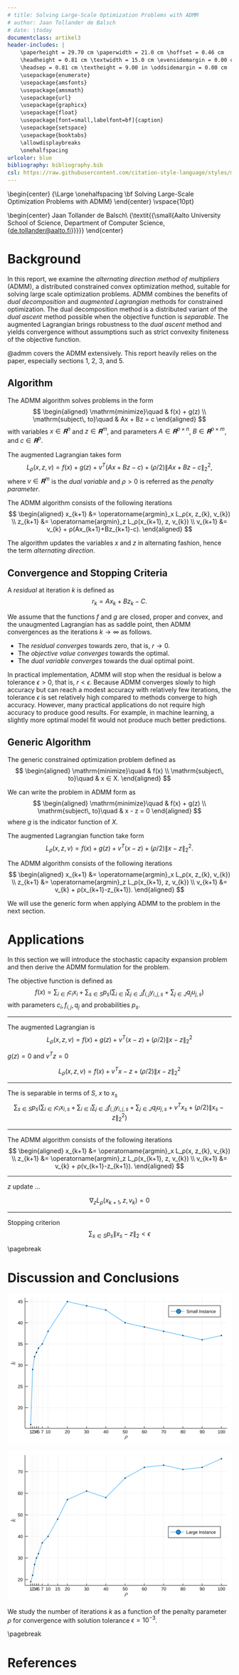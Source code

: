 ```yaml
---
# title: Solving Large-Scale Optimization Problems with ADMM
# author: Jaan Tollander de Balsch
# date: \today
documentclass: artikel3
header-includes: |
    \paperheight = 29.70 cm \paperwidth = 21.0 cm \hoffset = 0.46 cm
    \headheight = 0.81 cm \textwidth = 15.0 cm \evensidemargin = 0.00 cm
    \headsep = 0.81 cm \textheight = 9.00 in \oddsidemargin = 0.00 cm
    \usepackage{enumerate}
    \usepackage{amsfonts}
    \usepackage{amsmath}
    \usepackage{url}
    \usepackage{graphicx}
    \usepackage{float}
    \usepackage[font=small,labelfont=bf]{caption}
    \usepackage{setspace}
    \usepackage{booktabs}
    \allowdisplaybreaks
    \onehalfspacing
urlcolor: blue
bibliography: bibliography.bib
csl: https://raw.githubusercontent.com/citation-style-language/styles/master/harvard-anglia-ruskin-university.csl
---
```


\begin{center}
{\Large \onehalfspacing \bf Solving Large-Scale Optimization Problems with ADMM}
\end{center}
\vspace{10pt}

\begin{center}
Jaan Tollander de Balsch\\
{\textit{{\small{Aalto University School of Science, Department of Computer Science, 
 \{de.tollander@aalto.fi\}}}}}
\end{center}

# Background
In this report, we examine the *alternating direction method of multipliers* (ADMM), a distributed constrained convex optimization method, suitable for solving large scale optimization problems. ADMM combines the benefits of *dual decomposition* and *augmented Lagrangian* methods for constrained optimization. The dual decomposition method is a distributed variant of the *dual ascent* method possible when the objective function is *separable*. The augmented Lagrangian brings robustness to the *dual ascent* method and yields convergence without assumptions such as strict convexity finiteness of the objective function.

@admm covers the ADMM extensively. This report heavily relies on the paper, especially sections 1, 2, 3, and 5.

## Algorithm
The ADMM algorithm solves problems in the form
$$
\begin{aligned}
\mathrm{minimize}\quad & f(x) + g(z) \\
\mathrm{subject\, to}\quad & Ax + Bz = c
\end{aligned}
$$
with variables $x∈𝐑^n$ and $z∈𝐑^m$, and parameters $A∈𝐑^{p×n}$, $B∈𝐑^{p×m}$, and $c∈𝐑^p.$

The augmented Lagrangian takes form
$$
L_ρ(x,z,v) = f(x) + g(z) + v^T (Ax+Bz-c) + (ρ/2) \|Ax+Bz-c\|_2^2,
$$
where $v∈𝐑^m$ is the *dual variable* and $ρ>0$ is referred as the *penalty parameter*.

The ADMM algorithm consists of the following iterations
$$
\begin{aligned}
x_{k+1} &= \operatorname{argmin}_x L_ρ(x, z_{k}, v_{k}) \\
z_{k+1} &= \operatorname{argmin}_z L_ρ(x_{k+1}, z, v_{k}) \\
v_{k+1} &= v_{k} + ρ(Ax_{k+1}+Bz_{k+1}-c).
\end{aligned}
$$

The algorithm updates the variables $x$ and $z$ in alternating fashion, hence the term *alternating direction*.


## Convergence and Stopping Criteria
A *residual* at iteration $k$ is defined as
$$
r_k = Ax_k + Bz_k - C.
$$

We assume that the functions $f$ and $g$ are closed, proper and convex, and the unaugmented Lagrangian has as saddle point, then ADMM convergences as the iterations $k→∞$ as follows.

* The *residual converges* towards zero, that is, $r→0$.
* The *objective value converges* towards the optimal.
* The *dual variable converges* towards the dual optimal point.

In practical implementation, ADMM will stop when the residual is below a tolerance $ϵ>0$, that is, $r<ϵ$.  Because ADMM converges slowly to high accuracy but can reach a modest accuracy with relatively few iterations, the tolerance $ϵ$ is set relatively high compared to methods converge to high accuracy. However, many practical applications do not require high accuracy to produce good results. For example, in machine learning, a slightly more optimal model fit would not produce much better predictions.


## Generic Algorithm
The generic constrained optimization problem defined as
$$
\begin{aligned}
\mathrm{minimize}\quad & f(x) \\
\mathrm{subject\, to}\quad & x ∈ X.
\end{aligned}
$$

We can write the problem in ADMM form as
$$
\begin{aligned}
\mathrm{minimize}\quad & f(x) + g(z) \\
\mathrm{subject\, to}\quad & x - z = 0
\end{aligned}
$$
where $g$ is the indicator function of $X$.

The augmented Lagrangian function take form
$$
L_ρ(x,z,v) = f(x) + g(z) + v^T (x-z) + (ρ/2) \|x-z\|_2^2.
$$

The ADMM algorithm consists of the following iterations
$$
\begin{aligned}
x_{k+1} &= \operatorname{argmin}_x L_ρ(x, z_{k}, v_{k}) \\
z_{k+1} &= \operatorname{argmin}_z L_ρ(x_{k+1}, z, v_{k}) \\
v_{k+1} &= v_{k} + ρ(x_{k+1}-z_{k+1}).
\end{aligned}
$$

We will use the generic form when applying ADMM to the problem in the next section.


# Applications
In this section we will introduce the stochastic capacity expansion problem and then derive the ADMM formulation for the problem.

The objective function is defined as
$$
f(x) = ∑_{i∈I} c_i x_i + ∑_{s∈S} p_s \left(∑_{i∈I}∑_{j∈J}f_{i,j}y_{i,j,s} + ∑_{j∈J} q_j u_{j,s}\right)
$$
with parameters $c_i,f_{i,j},q_{j}$ and probabilities $p_s$.

---

The augmented Lagrangian is 
$$
L_ρ(x,z,v) = f(x) + g(z) + v^T (x - z) + (ρ/2) \|x-z\|_2^2
$$

$g(z)=0$ and $v^T z = 0$

$$
L_ρ(x,z,v) = f(x) + v^T x - z + (ρ/2) \|x-z\|_2^2
$$

---

The  is separable in terms of $S$, $x$ to $x_s$
$$
∑_{s∈S} p_s \left(∑_{i∈I} c_i x_{i,s} + ∑_{i∈I}∑_{j∈J}f_{i,j}y_{i,j,s} + ∑_{j∈J} q_j u_{j,s} + v^T x_s + (ρ/2) \|x_s-z\|_2^2\right) 
$$

---

The ADMM algorithm consists of the following iterations
$$
\begin{aligned}
x_{k+1} &= \operatorname{argmin}_x L_ρ(x, z_{k}, v_{k}) \\
z_{k+1} &= \operatorname{argmin}_z L_ρ(x_{k+1}, z, v_{k}) \\
v_{k+1} &= v_{k} + ρ(v_{k+1}-z_{k+1}).
\end{aligned}
$$

---

$z$ update ...

$$
∇_z L_ρ(x_{k+1}, z, v_{k}) = 0
$$

---

Stopping criterion
$$
∑_{s∈S} p_s \|x_s-z\|_2 < ϵ
$$

\pagebreak


# Discussion and Conclusions
![Small instance \label{fig:1}](figures/admm_small_instance.svg)

![Large instance \label{fig:2}](figures/admm_large_instance.svg)

We study the number of iterations $k$ as a function of the penalty parameter $\rho$ for convergence with solution tolerance $ϵ=10^{-3}$.

\pagebreak

# References